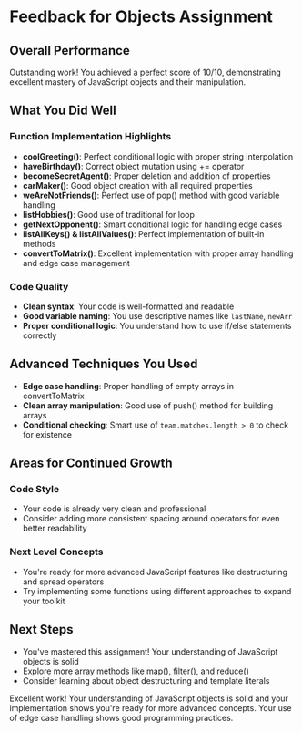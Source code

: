 # Feedback for Objects Assignment

## Overall Performance
Outstanding work! You achieved a perfect score of 10/10, demonstrating excellent mastery of JavaScript objects and their manipulation.

## What You Did Well

### Function Implementation Highlights
- **coolGreeting()**: Perfect conditional logic with proper string interpolation
- **haveBirthday()**: Correct object mutation using += operator
- **becomeSecretAgent()**: Proper deletion and addition of properties
- **carMaker()**: Good object creation with all required properties
- **weAreNotFriends()**: Perfect use of pop() method with good variable handling
- **listHobbies()**: Good use of traditional for loop
- **getNextOpponent()**: Smart conditional logic for handling edge cases
- **listAllKeys() & listAllValues()**: Perfect implementation of built-in methods
- **convertToMatrix()**: Excellent implementation with proper array handling and edge case management

### Code Quality
- **Clean syntax**: Your code is well-formatted and readable
- **Good variable naming**: You use descriptive names like `lastName`, `newArr`
- **Proper conditional logic**: You understand how to use if/else statements correctly

## Advanced Techniques You Used
- **Edge case handling**: Proper handling of empty arrays in convertToMatrix
- **Clean array manipulation**: Good use of push() method for building arrays
- **Conditional checking**: Smart use of `team.matches.length > 0` to check for existence

## Areas for Continued Growth

### Code Style
- Your code is already very clean and professional
- Consider adding more consistent spacing around operators for even better readability

### Next Level Concepts
- You're ready for more advanced JavaScript features like destructuring and spread operators
- Try implementing some functions using different approaches to expand your toolkit

## Next Steps
- You've mastered this assignment! Your understanding of JavaScript objects is solid
- Explore more array methods like map(), filter(), and reduce()
- Consider learning about object destructuring and template literals

Excellent work! Your understanding of JavaScript objects is solid and your implementation shows you're ready for more advanced concepts. Your use of edge case handling shows good programming practices.
